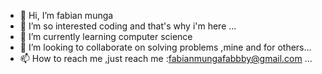 - 👋 Hi, I’m fabian munga
- 👀 I’m so interested coding and that's why i'm here  ...
- 🌱 I’m currently learning computer science
- 💞️ I’m looking to collaborate on solving problems ,mine and for others...
- 📫 How to reach me ,just reach me :fabianmungafabbby@gmail.com ...

<!---
fabianmunga/fabianmunga is a ✨ special ✨ repository because its `README.md` (this file) appears on your GitHub profile.
You can click the Preview link to take a look at your changes.
--->

